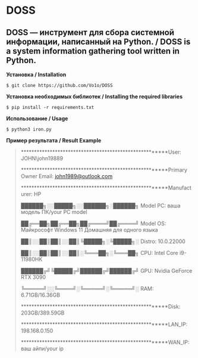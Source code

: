 # DOSS
## DOSS — инструмент для сбора системной информации, написанный на Python. / DOSS is a system information gathering tool written in Python.

**Установка / Installation**

    $ git clone https://github.com/Vo1o/DOSS
**Установка необходимых библиотек / Installing the required libraries**
    
    $ pip install -r requirements.txt

**Использование / Usage**

    $ python3 iron.py

**Пример результата / Result Example**
                                    
>*******************************************************User: JOHN\john19889
>  
>*******************************************************Primary Owner Email: john1989@outlook.com
>  
>*******************************************************Manufacturer: HP
>
> ██████╗░░█████╗░░██████╗░██████╗          Model PC: ваша модель ПК/your PC model
> 
> ██╔══██╗██╔══██╗██╔════╝██╔════╝          Model OS: Майкрософт Windows 11 Домашняя для одного языка
> 
> ██║░░██║██║░░██║╚█████╗░╚█████╗░          Distro: 10.0.22000
> 
> ██║░░██║██║░░██║░╚═══██╗░╚═══██╗          CPU:  Intel Core i9-11980HK
> 
> ██████╔╝╚█████╔╝██████╔╝██████╔╝          GPU: Nvidia GeForce RTX 3090
> 
> ╚═════╝░░╚════╝░╚═════╝░╚═════╝░          RAM: 6.71GB/16.36GB
> 
>*******************************************************Disk: 203GB/389.59GB
>                                           
>*******************************************************LAN_IP: 198.168.0.150
>                                           
>*******************************************************WAN_IP: ваш айпи/your ip
